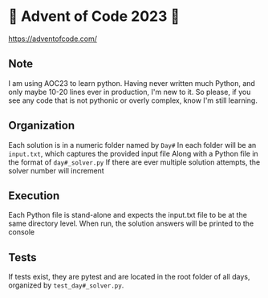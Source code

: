# 🎅 Advent of Code 2023 🎁
https://adventofcode.com/

## Note
I am using AOC23 to learn python. Having never written much Python, and only maybe 10-20 lines ever in production, I'm new to it.
So please, if you see any code that is not pythonic or overly complex, know I'm still learning.

## Organization
Each solution is in a numeric folder named by `Day#`
In each folder will be an `input.txt`, which captures the provided input file
Along with a Python file in the format of `day#_solver.py`
If there are ever multiple solution attempts, the solver number will increment

## Execution
Each Python file is stand-alone and expects the input.txt file to be at the same directory level.
When run, the solution answers will be printed to the console

## Tests
If tests exist, they are pytest and are located in the root folder of all days, organized by `test_day#_solver.py`.
